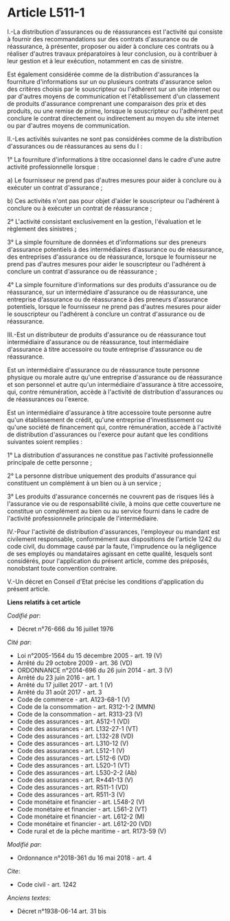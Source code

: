 # Article L511-1

I.-La distribution d'assurances ou de réassurances est l'activité qui consiste à fournir des recommandations sur des contrats
d'assurance ou de réassurance, à présenter, proposer ou aider à conclure ces contrats ou à réaliser d'autres travaux
préparatoires à leur conclusion, ou à contribuer à leur gestion et à leur exécution, notamment en cas de sinistre.

Est également considérée comme de la distribution d'assurances la fourniture d'informations sur un ou plusieurs contrats
d'assurance selon des critères choisis par le souscripteur ou l'adhérent sur un site internet ou par d'autres moyens de
communication et l'établissement d'un classement de produits d'assurance comprenant une comparaison des prix et des produits,
ou une remise de prime, lorsque le souscripteur ou l'adhérent peut conclure le contrat directement ou indirectement au moyen
du site internet ou par d'autres moyens de communication.

II.-Les activités suivantes ne sont pas considérées comme de la distribution d'assurances ou de réassurances au sens du I :

1° La fourniture d'informations à titre occasionnel dans le cadre d'une autre activité professionnelle lorsque :

a) Le fournisseur ne prend pas d'autres mesures pour aider à conclure ou à exécuter un contrat d'assurance ;

b) Ces activités n'ont pas pour objet d'aider le souscripteur ou l'adhérent à conclure ou à exécuter un contrat de
réassurance ;

2° L'activité consistant exclusivement en la gestion, l'évaluation et le règlement des sinistres ;

3° La simple fourniture de données et d'informations sur des preneurs d'assurance potentiels à des intermédiaires d'assurance
ou de réassurance, des entreprises d'assurance ou de réassurance, lorsque le fournisseur ne prend pas d'autres mesures pour
aider le souscripteur ou l'adhérent à conclure un contrat d'assurance ou de réassurance ;

4° La simple fourniture d'informations sur des produits d'assurance ou de réassurance, sur un intermédiaire d'assurance ou de
réassurance, une entreprise d'assurance ou de réassurance à des preneurs d'assurance potentiels, lorsque le fournisseur ne
prend pas d'autres mesures pour aider le souscripteur ou l'adhérent à conclure un contrat d'assurance ou de réassurance.

III.-Est un distributeur de produits d'assurance ou de réassurance tout intermédiaire d'assurance ou de réassurance, tout
intermédiaire d'assurance à titre accessoire ou toute entreprise d'assurance ou de réassurance.

Est un intermédiaire d'assurance ou de réassurance toute personne physique ou morale autre qu'une entreprise d'assurance ou
de réassurance et son personnel et autre qu'un intermédiaire d'assurance à titre accessoire, qui, contre rémunération, accède
à l'activité de distribution d'assurances ou de réassurances ou l'exerce.

Est un intermédiaire d'assurance à titre accessoire toute personne autre qu'un établissement de crédit, qu'une entreprise
d'investissement ou qu'une société de financement qui, contre rémunération, accède à l'activité de distribution d'assurances
ou l'exerce pour autant que les conditions suivantes soient remplies :

1° La distribution d'assurances ne constitue pas l'activité professionnelle principale de cette personne ;

2° La personne distribue uniquement des produits d'assurance qui constituent un complément à un bien ou à un service ;

3° Les produits d'assurance concernés ne couvrent pas de risques liés à l'assurance vie ou de responsabilité civile, à moins
que cette couverture ne constitue un complément au bien ou au service fourni dans le cadre de l'activité professionnelle
principale de l'intermédiaire.

IV.-Pour l'activité de distribution d'assurances, l'employeur ou mandant est civilement responsable, conformément aux
dispositions de l'article 1242 du code civil, du dommage causé par la faute, l'imprudence ou la négligence de ses employés ou
mandataires agissant en cette qualité, lesquels sont considérés, pour l'application du présent article, comme des préposés,
nonobstant toute convention contraire.

V.-Un décret en Conseil d'Etat précise les conditions d'application du présent article.

**Liens relatifs à cet article**

_Codifié par_:

  - Décret n°76-666 du 16 juillet 1976

_Cité par_:

  - Loi n°2005-1564 du 15 décembre 2005 - art. 19 (V)
  - Arrêté du 29 octobre 2009 - art. 36 (VD)
  - ORDONNANCE n°2014-696 du 26 juin 2014 - art. 3 (V)
  - Arrêté du 23 juin 2016 - art. 1
  - Arrêté du 17 juillet 2017 - art. 1 (V)
  - Arrêté du 31 août 2017 - art. 3
  - Code de commerce - art. A123-68-1 (V)
  - Code de la consommation - art. R312-1-2 (MMN)
  - Code de la consommation - art. R313-23 (V)
  - Code des assurances - art. A512-1 (VD)
  - Code des assurances - art. L132-27-1 (VT)
  - Code des assurances - art. L132-28 (VD)
  - Code des assurances - art. L310-12 (V)
  - Code des assurances - art. L512-1 (V)
  - Code des assurances - art. L512-6 (VD)
  - Code des assurances - art. L520-1 (VT)
  - Code des assurances - art. L530-2-2 (Ab)
  - Code des assurances - art. R*441-13 (V)
  - Code des assurances - art. R511-1 (VD)
  - Code des assurances - art. R511-3 (V)
  - Code monétaire et financier - art. L548-2 (V)
  - Code monétaire et financier - art. L561-2 (VT)
  - Code monétaire et financier - art. L612-2 (M)
  - Code monétaire et financier - art. L612-20 (VD)
  - Code rural et de la pêche maritime - art. R173-59 (V)

_Modifié par_:

  - Ordonnance n°2018-361 du 16 mai 2018 - art. 4

_Cite_:

  - Code civil - art. 1242

_Anciens textes_:

  - Décret n°1938-06-14 art. 31 bis
